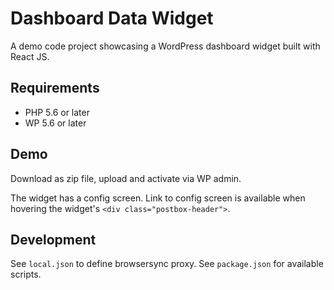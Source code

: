 # Dashboard Data Widget

A demo code project showcasing a WordPress dashboard widget built with React JS.

## Requirements

- PHP 5.6 or later
- WP 5.6 or later

## Demo

Download as zip file, upload and activate via WP admin.

The widget has a config screen. Link to config screen is available when hovering
the widget's `<div class="postbox-header">`.

## Development

See `local.json` to define browsersync proxy. See `package.json` for available scripts.
